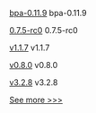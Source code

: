 
[bpa-0.11.9](https://github.com/hyperledger-labs/business-partner-agent-chart/releases/tag/bpa-0.11.9) bpa-0.11.9

[0.7.5-rc0](https://github.com/hyperledger/aries-cloudagent-python/releases/tag/0.7.5-rc0) 0.7.5-rc0

[v1.1.7](https://github.com/hyperledger/firefly-sdk-nodejs/releases/tag/v1.1.7) v1.1.7

[v0.8.0](https://github.com/hyperledger-labs/fabric-builder-k8s/releases/tag/v0.8.0) v0.8.0

[v3.2.8](https://github.com/hyperledger/firefly-ethconnect/releases/tag/v3.2.8) v3.2.8


[See more >>>](https://start-here.hyperledger.org/releases)
